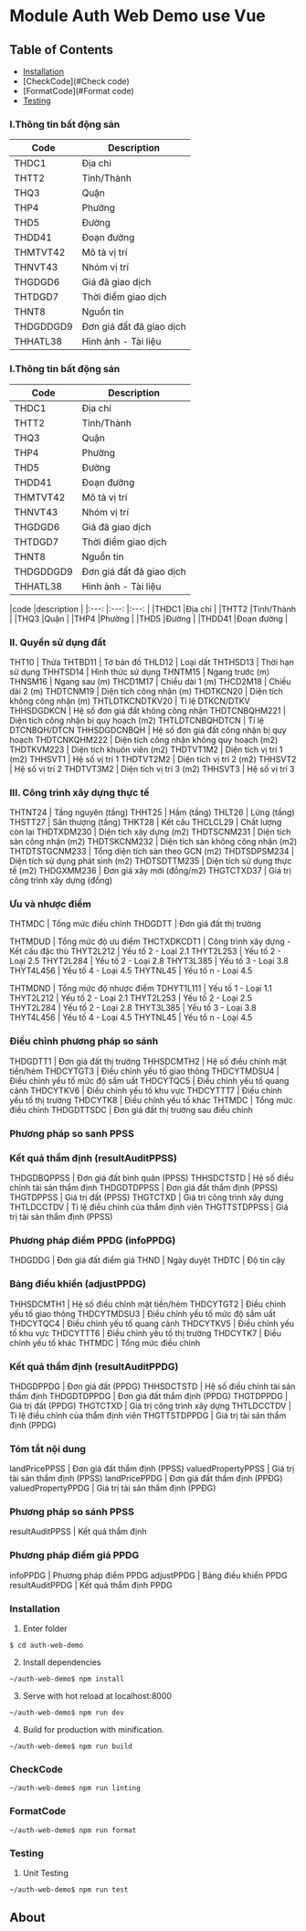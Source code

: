 # Module Auth Web Demo use Vue

## Table of Contents

- [Installation](#installation)
- [CheckCode](#Check code)
- [FormatCode](#Format code)
- [Testing](#testing)

### I.Thông tin bất động sản
| Code | Description                             |
| ------------- | ------------------------------ |
| THDC1 | Địa chỉ |
| THTT2 | Tỉnh/Thành |
| THQ3 | Quận |
| THP4 | Phường |
| THD5 | Đường |
| THDD41 | Đoạn đường |
| THMTVT42 | Mô tả vị trí |
| THNVT43 | Nhóm vị trí |
| THGDGD6 | Giá đã giao dịch |
| THTDGD7 | Thời điểm giao dịch |
| THNT8 | Nguồn tin |
| THDGDDGD9 | Đơn giá đất đã giao dịch |
| THHATL38 | Hình ảnh - Tài liệu |

### I.Thông tin bất động sản
| Code | Description                    |
| ------------- | ------------------------------ |
| THDC1 | Địa chỉ |
| THTT2 | Tỉnh/Thành |
| THQ3 | Quận |
| THP4 | Phường |
| THD5 | Đường |
| THDD41 | Đoạn đường |
| THMTVT42 | Mô tả vị trí |
| THNVT43 | Nhóm vị trí |
| THGDGD6 | Giá đã giao dịch |
| THTDGD7 | Thời điểm giao dịch |
| THNT8 | Nguồn tin |
| THDGDDGD9 | Đơn giá đất đã giao dịch |
| THHATL38 | Hình ảnh - Tài liệu |
   

|code   |description                      |
|:---:  |:---: |:---:                     |
|THDC1  |Địa chỉ                          |
|THTT2  |Tỉnh/Thành                       |
|THQ3   |Quận                             | 
|THP4   |Phường                           |
|THD5   |Đường                            |
|THDD41 |Đoạn đường                       |


### II. Quyền sử dụng đất
THT10 | Thửa
THTBD11 | Tờ bản đồ
THLD12 | Loại dất
THTHSD13 | Thời hạn sử dụng
THHTSD14 | Hình thức sử dụng
THNTM15 | Ngang trước (m)
THNSM16 | Ngang sau (m)
THCD1M17 | Chiều dài 1 (m)
THCD2M18 | Chiều dài 2 (m)
THDTCNM19 | Diện tích công nhận (m)
THDTKCN20 | Diện tích không công nhận (m)
THTLDTKCNDTKV20 | Tỉ lệ DTKCN/DTKV
THHSDGDKCN | Hệ số đơn giá đất không công nhận
THDTCNBQHM221 | Diện tích công nhận bị quy hoạch (m2)
THTLDTCNBQHDTCN | Tỉ lệ DTCNBQH/DTCN
THHSDGDCNBQH | Hệ số đơn giá đất công nhận bị quy hoạch
THDTCNKQHM222 | Diện tích công nhận không quy hoạch (m2)
THDTKVM223 | Diện tích khuôn viên (m2)
THDTVT1M2 | Diện tích vị trí 1 (m2)
THHSVT1 | Hệ số vị trí 1
THDTVT2M2 | Diện tích vị trí 2 (m2)
THHSVT2 | Hệ số vị trí 2
THDTVT3M2 | Diện tích vị trí 3 (m2)
THHSVT3 | Hệ số vị trí 3

### III. Công trình xây dựng thực tế
THTNT24 | Tầng nguyên (tầng)
THHT25 | Hầm (tầng)
THLT26 | Lửng (tầng)
THSTT27 | Sân thượng (tầng)
THKT28 | Kết cấu
THCLCL29 | Chất lượng còn lại
THDTXDM230 | Diện tích xây dựng (m2)
THDTSCNM231 | Diện tích sàn công nhận (m2)
THDTSKCNM232 | Diện tích sàn không công nhận (m2)
THTDTSTGCNM233 | Tổng diện tích sàn theo GCN (m2)
THDTSDPSM234 | Diện tích sử dụng phát sinh (m2)
THDTSDTTM235 | Diện tích sử dụng thực tế (m2)
THDGXMM236 | Đơn giá xây mới (đồng/m2)
THGTCTXD37 | Giá trị công trình xây dựng (đồng)

### Ưu và nhược điểm
THTMDC | Tổng mức điều chỉnh
THDGDTT | Đơn giá đất thị trường

THTMDUD | Tổng mức độ ưu điểm
THCTXDKCDT1 | Công trình xây dựng - Kết cấu đặc thù
THYT2L212 | Yếu tố 2 - Loại 2.1
THYT2L253 | Yếu tố 2 - Loại 2.5
THYT2L284 | Yếu tố 2 - Loại 2.8
THYT3L385 | Yếu tố 3 - Loại 3.8
THYT4L456 | Yếu tố 4 - Loại 4.5
THYTNL45 | Yếu tố n - Loại 4.5

THTMDND | Tổng mức độ nhược điểm
TDHYT1L111 | Yếu tố 1 - Loại 1.1
THYT2L212 | Yếu tố 2 - Loại 2.1
THYT2L253 | Yếu tố 2 - Loại 2.5
THYT2L284 | Yếu tố 2 - Loại 2.8
THYT3L385 | Yếu tố 3 - Loại 3.8
THYT4L456 | Yếu tố 4 - Loại 4.5
THYTNL45 | Yếu tố n - Loại 4.5

### Điều chỉnh phương pháp so sánh
THDGDTT1 | Đơn giá đất thị trường
THHSDCMTH2 | Hệ số điều chỉnh mặt tiền/hẻm
THDCYTGT3 | Điều chỉnh yếu tố giao thông
THDCYTMDSU4 | Điều chỉnh yếu tố mức độ sầm uất
THDCYTQC5 | Điều chỉnh yếu tố quang cảnh
THDCYTKV6 | Điều chỉnh yếu tố khu vực
THDCYTTT7 | Điều chỉnh yếu tố thị trường
THDCYTK8 | Điều chỉnh yếu tố khác
THTMDC | Tổng mức điều chỉnh
THDGDTTSDC | Đơn giá đất thị trường sau điều chỉnh

### Phương pháp so sanh PPSS
### Kết quả thẩm định (resultAuditPPSS)
THDGDBQPPSS | Đơn giá đất bình quân (PPSS)
THHSDCTSTD | Hệ số điều chỉnh tài sản thẩm định
THDGDTDPPSS | Đơn giá đất thẩm định (PPSS)
THGTDPPSS | Giá trị đất (PPSS)
THGTCTXD | Giá trị công trình xây dựng
THTLDCCTDV | Tỉ lệ điều chỉnh của thẩm định viên
THGTTSTDPPSS | Giá trị tài sản thẩm định (PPSS)


### Phương pháp điểm PPDG (infoPPDG)
THDGDDG | Đơn giá đất điểm giá
THND | Ngày duyệt
THDTC | Độ tin cậy

### Bảng điều khiển (adjustPPDG)
THHSDCMTH1 | Hệ số điều chỉnh mặt tiền/hẻm
THDCYTGT2 | Điều chỉnh yếu tố giao thông
THDCYTMDSU3 | Điều chỉnh yếu tố mức độ sầm uất
THDCYTQC4 | Điều chỉnh yếu tố quang cảnh
THDCYTKV5 | Điều chỉnh yếu tố khu vực
THDCYTTT6 | Điều chỉnh yếu tố thị trường
THDCYTK7 | Điều chỉnh yếu tố khác
THTMDC | Tổng mức điều chỉnh

### Kết quả thẩm định (resultAuditPPDG)
THDGDPPDG | Đơn giá đất (PPDG)
THHSDCTSTD | Hệ số điều chỉnh tài sản thẩm định
THDGDTDPPDG | Đơn giá đất thẩm định (PPDG)
THGTDPPDG | Giá trị đất (PPDG)
THGTCTXD | Giá trị công trình xây dựng
THTLDCCTDV | Tỉ lệ điều chỉnh của thẩm định viên
THGTTSTDPPDG | Giá trị tài sản thẩm định (PPDG)

### Tóm tắt nội dung
landPricePPSS |  Đơn giá đất thẩm định (PPSS)
valuedPropertyPPSS |  Giá trị tài sản thẩm định (PPSS)
landPricePPDG | Đơn giá đất thẩm định (PPĐG)
valuedPropertyPPDG | Giá trị tài sản thẩm định (PPĐG)

### Phương pháp so sánh PPSS 
resultAuditPPSS | Kết quả thẩm định

### Phương pháp điểm giá PPDG 
infoPPDG | Phương pháp điểm PPDG
adjustPPDG | Bảng điều khiển PPDG
resultAuditPPDG | Kết quả thẩm định PPDG

### Installation

1. Enter folder
```
$ cd auth-web-demo
```

2. Install dependencies
```
~/auth-web-demo$ npm install
```

3. Serve with hot reload at localhost:8000 
```
~/auth-web-demo$ npm run dev
```

4. Build for production with minification.
```
~/auth-web-demo$ npm run build
```

### CheckCode

```
~/auth-web-demo$ npm run linting
```

### FormatCode

```
~/auth-web-demo$ npm run format
```

### Testing

1. Unit Testing
```
~/auth-web-demo$ npm run test
```

## About
